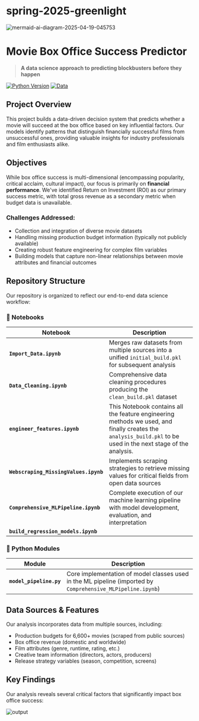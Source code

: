 # spring-2025-greenlight


![mermaid-ai-diagram-2025-04-19-045753](https://github.com/user-attachments/assets/45a249a4-dda6-4179-895c-6870738d7611)


# Movie Box Office Success Predictor

> **A data science approach to predicting blockbusters before they happen**

[![Python Version](https://img.shields.io/badge/python-3.8%2B-blue.svg)](https://www.python.org/downloads/)
[![Data](https://img.shields.io/badge/movies-6600%2B-yellow.svg)](data/)

## Project Overview

This project builds a data-driven decision system that predicts whether a movie will succeed at the box office based on key influential factors. Our models identify patterns that distinguish financially successful films from unsuccessful ones, providing valuable insights for industry professionals and film enthusiasts alike.

## Objectives

While box office success is multi-dimensional (encompassing popularity, critical acclaim, cultural impact), our focus is primarily on **financial performance**. We've identified Return on Investment (ROI) as our primary success metric, with total gross revenue as a secondary metric when budget data is unavailable.

### Challenges Addressed:

- Collection and integration of diverse movie datasets
- Handling missing production budget information (typically not publicly available)
- Creating robust feature engineering for complex film variables 
- Building models that capture non-linear relationships between movie attributes and financial outcomes

## Repository Structure

Our repository is organized to reflect our end-to-end data science workflow:

### 📔 Notebooks

| Notebook | Description |
|----------|-------------|
| **`Import_Data.ipynb`** | Merges raw datasets from multiple sources into a unified `initial_build.pkl` for subsequent analysis |
| **`Data_Cleaning.ipynb`** | Comprehensive data cleaning procedures producing the `clean_build.pkl` dataset |
|**`engineer_features.ipynb`**| This Notebook contains all the feature engineering methods we used, and finally creates the `analysis_build.pkl` to be used in the next stage of the analysis.|
| **`Webscraping_MissingValues.ipynb`** | Implements scraping strategies to retrieve missing values for critical fields from open data sources |
| **`Comprehensive_MLPipeline.ipynb`** | Complete execution of our machine learning pipeline with model development, evaluation, and interpretation |
|**`build_regression_models.ipynb`** |      |

### 🐍 Python Modules

| Module | Description |
|--------|-------------|
| **`model_pipeline.py`** | Core implementation of model classes used in the ML pipeline (imported by `Comprehensive_MLPipeline.ipynb`) |

## Data Sources & Features

Our analysis incorporates data from multiple sources, including:

- Production budgets for 6,600+ movies (scraped from public sources)
- Box office revenue (domestic and worldwide)
- Film attributes (genre, runtime,  rating, etc.)
- Creative team information (directors, actors, producers)
- Release strategy variables (season, competition, screens)

## Key Findings

Our analysis reveals several critical factors that significantly impact box office success:

![output](https://github.com/user-attachments/assets/499dab73-3a66-48b5-998c-1f164dbc0c6b)
